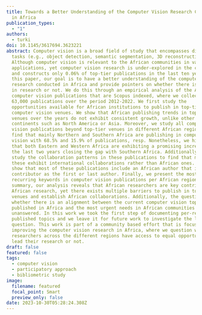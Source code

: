 ```yaml
---
title: Towards a Better Understanding of the Computer Vision Research Community
  in Africa
publication_types:
  - "1"
authors:
  - turki
doi: 10.1145/3617694.3623221
abstract: Computer vision is a broad field of study that encompasses different
  tasks (e.g., object detection, semantic segmentation, 3D reconstruction).
  Although computer vision is relevant to the African communities in various
  applications, yet computer vision research is under-explored in the continent
  and constructs only 0.06% of top-tier publications in the last ten years. In
  this paper, our goal is to have a better understanding of the computer vision
  research conducted in Africa and provide pointers on whether there is equity
  in research or not. We do this through an empirical analysis of the African
  computer vision publications that are Scopus indexed, where we collect around
  63,000 publications over the period 2012-2022. We first study the
  opportunities available for African institutions to publish in top-tier
  computer vision venues. We show that African publishing trends in top-tier
  venues over the years do not exhibit consistent growth, unlike other
  continents such as North America or Asia. Moreover, we study all computer
  vision publications beyond top-tier venues in different African regions to
  find that mainly Northern and Southern Africa are publishing in computer
  vision with 68.5% and 15.9% of publications, resp. Nonetheless, we highlight
  that both Eastern and Western Africa are exhibiting a promising increase with
  the last two years closing the gap with Southern Africa. Additionally, we
  study the collaboration patterns in these publications to find that most of
  these exhibit international collaborations rather than African ones. We also
  show that most of these publications include an African author that is a key
  contributor as the first or last author. Finally, we present the most
  recurring keywords in computer vision publications per African region. In
  summary, our analysis reveals that African researchers are key contributors to
  African research, yet there exists multiple barriers to publish in top-tier
  venues and establish African collaborations. Additionally, the question on
  whether there is an alignment between the current computer vision topics
  published in Africa and the most urgent needs in African communities remains
  unanswered. In this work we took the first step of documenting per-region
  published topics and we leave it for future work to investigate the latter
  question. This work is part of a community based effort that is focused on
  improving the computer vision research in Africa, where we question whether
  researchers across the different regions have access to equal opportunities to
  lead their research or not.
draft: false
featured: false
tags:
  - computer vision
  - participatory approach
  - bibliometric study
image:
  filename: featured
  focal_point: Smart
  preview_only: false
date: 2023-10-30T05:28:24.308Z
---
```

